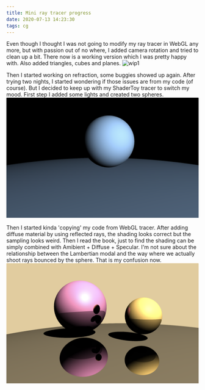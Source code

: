 ```yaml
---
title: Mini ray tracer progress
date: 2020-07-13 14:23:30
tags: cg
---
```


Even though I thought I was not going to modify my ray tracer in WebGL any more, but with passion out of no where, I added camera rotation and tried to clean up a bit. There now is a working version which I was pretty happy with. Also added triangles, cubes and planes.
![wip1](/images/toycer/21.gif)

Then I started working on refraction, some buggies showed up again. After trying two nights, I started wondering if those issues are from my code (of course). But I decided to keep up with my ShaderToy tracer to switch my mood. 
First step I added some lights and created two spheres.
![wip2](/images/toycer/2.png)

Then I started kinda 'copying' my code from WebGL tracer. After adding diffuse material by using reflected rays, the shading looks correct but the sampling looks weird. Then I read the book, just to find the shading can be simply combined with Amibient + Diffuse + Specular. I'm not sure about the relationship between the Lambertian modal and the way where we actually shoot rays bounced by the sphere. That is my confusion now.
![wip3](/images/toycer/3.png)

